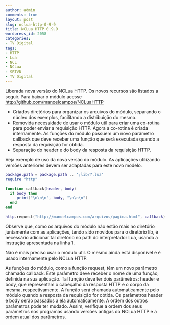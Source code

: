 ```yaml
---
author: admin
comments: true
layout: post
slug: nclua-http-0-9-9
title: NCLua HTTP 0.9.9
wordpress_id: 2058
categories:
- TV Digital
tags:
- HTTP
- Lua
- NCL
- NCLua
- SBTVD
- TV Digital
---
```


Liberada nova versão do NCLua HTTP. Os novos recursos são listados a seguir. Para baixar o módulo acesse <http://github.com/manoelcampos/NCLuaHTTP>

* Criados diretórios para organizar os arquivos do módulo, separando o núcleo dos exemplos, facilitando a distribuição do mesmo.
* Removida necessidade de usar o módulo util para criar uma co-rotina para poder enviar a requisição HTTP. Agora a co-rotina é criada internamente. As funções do módulo possuem um novo parâmetro callback que deve receber uma função que será executada quando a resposta da requisição for obtida.
* Separação do header e do body da resposta da requisição HTTP.

Veja exemplo de uso da nova versão do módulo. As aplicações utilizando versões anteriores devem ser adaptadas para este novo modelo.

```lua
package.path = package.path .. ';lib/?.lua'
require "http"

function callback(header, body)
  if body then
     print("\n\n\n", body, "\n\n\n")
  end
end

http.request("http://manoelcampos.com/arquivos/pagina.html", callback)
```

Observe que, como os arquivos do módulo não estão mais no diretório juntamente com as aplicações, tendo sido movidos para o diretório lib, é necessário adicionar tal diretório no path do interpretador Lua, usando a instrução apresentada na linha 1.

Não é mais preciso usar o módulo util. O mesmo ainda está disponível e é usado internamente pelo NCLua HTTP.

As funções do módulo, como a função request, têm um novo parâmetro chamado callback. Este parâmetro deve receber o nome de uma função, definida na sua aplicação. Tal função deve ter dois parâmetros: header e body, que representam o cabeçalho da resposta HTTP e o corpo da mesma, respectivamente. A função será chamada automaticamente pelo módulo quando a resposta da requisição for obtida. Os parâmetros header e body serão passados a ela automaticamente. A ordem dos outros parâmetros pode ter mudado. Assim, verifique a ordem dos seus parâmetros nos programas usando versões antigas do NCLua HTTP e a ordem atual dos parâmetros.
